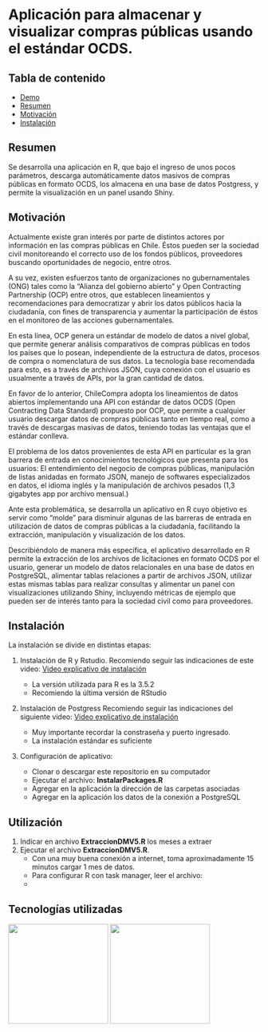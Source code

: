 ﻿# Aplicación para almacenar y visualizar compras públicas usando el estándar OCDS.

## Tabla de contenido
  * [Demo](#demo)
  * [Resumen](#resumen)
  * [Motivación](#motivación)
  * [Instalación](#instalación)

## Resumen
Se desarrolla una aplicación en R, que bajo el ingreso de unos pocos parámetros, descarga automáticamente datos masivos de compras públicas en formato OCDS, los almacena en una base de datos Postgress, y permite la visualización en un panel usando Shiny.

## Motivación
Actualmente existe gran interés por parte de distintos actores por información en las compras públicas en Chile. Éstos pueden ser la sociedad civil monitoreando el correcto uso de los fondos públicos, proveedores buscando oportunidades de negocio, entre otros.

A su vez, existen esfuerzos tanto de organizaciones no gubernamentales (ONG) tales como la “Alianza del gobierno abierto” y Open Contracting Partnership (OCP) entre otros, que establecen lineamientos y recomendaciones para democratizar y abrir los datos públicos hacia la ciudadanía, con fines de transparencia y aumentar la participación de éstos en el monitoreo de las acciones gubernamentales.

En esta línea, OCP genera un estándar de modelo de datos a nivel global, que permite generar análisis comparativos de compras públicas en todos los países que lo posean, independiente de la estructura de datos, procesos de compra o nomenclatura de sus datos. La tecnología base recomendada para esto, es a través de archivos JSON, cuya conexión con el usuario es usualmente a través de APIs, por la gran cantidad de datos. 

En favor de lo anterior, ChileCompra adopta los lineamientos de datos abiertos implementando una API con estándar de datos OCDS (Open Contracting Data Standard) propuesto por OCP, que permite a cualquier usuario descargar datos de compras públicas tanto en tiempo real, como a través de descargas masivas de datos, teniendo todas las ventajas que el estándar conlleva.

El problema de los datos provenientes de esta API en particular es la gran barrera de entrada en conocimientos tecnológicos que presenta para los usuarios: El entendimiento del negocio de compras públicas, manipulación de listas anidadas en formato JSON, manejo de softwares especializados en datos, el idioma inglés y la manipulación de archivos pesados (1,3 gigabytes app por archivo mensual.) 

Ante esta problemática, se desarrolla un aplicativo en R cuyo objetivo es servir como “molde” para disminuir algunas de las barreras de entrada en utilización de datos de compras públicas a la ciudadanía, facilitando la extracción, manipulación y visualización de los datos. 

Describiéndolo de manera más específica, el aplicativo desarrollado en R permite la extracción de los archivos de licitaciones en formato OCDS por el usuario, generar un modelo de datos relacionales en una base de datos en PostgreSQL, alimentar tablas relaciones a partir de archivos JSON, utilizar estas mismas tablas para realizar consultas y alimentar un panel con visualizaciones utilizando Shiny, incluyendo métricas de ejemplo que pueden ser de interés tanto para la sociedad civil como para proveedores.

## Instalación
La instalación se divide en distintas etapas:
1. Instalación de R y Rstudio. 
Recomiendo seguir las indicaciones de este video:
[Video explicativo de instalación](https://www.youtube.com/watch?v=rxsE3Uc_bnU)
    - La versión utilizada para R es la 3.5.2
    - Recomiendo la última versión de RStudio

2. Instalación de Postgress
Recomiendo seguir las indicaciones del siguiente video:
[Video explicativo de instalación](https://www.youtube.com/watch?v=cHGaDfzJyY4)
    - Muy importante recordar la constraseña y puerto ingresado.
    - La instalación estándar es suficiente

3. Configuración de aplicativo:

    - Clonar o descargar este repositorio en su computador
	- Ejecutar el archivo: __InstalarPackages.R__
	- Agregar en la aplicación la dirección de las carpetas asociadas
	- Agregar en la aplicación los datos de la conexión a PostgreSQL
	
## Utilización
1. Indicar en archivo __ExtraccionDMV5.R__ los meses a extraer
2. Ejecutar el archivo  __ExtraccionDMV5.R__.
      - Con una muy buena conexión a internet, toma aproximadamente 15 minutos cargar 1 mes de datos.
	  - Para configurar R con task manager, leer el archivo:
	  -  
	  
## Tecnologías utilizadas
[<img target="_blank" src="https://commons.wikimedia.org/wiki/File:R_logo.svg" width=200>](https://www.r-project.org/)
 [<img target="_blank" src="https://www.r-project.org/logo/Rlogo.svg " width=200>](https://www.r-project.org/)


    
    